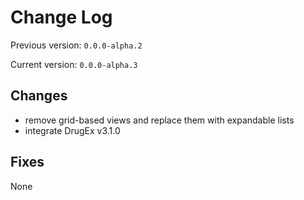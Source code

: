 # Change Log

Previous version: `0.0.0-alpha.2`

Current version: `0.0.0-alpha.3`

## Changes

- remove grid-based views and replace them with expandable lists
- integrate DrugEx v3.1.0

## Fixes

None
